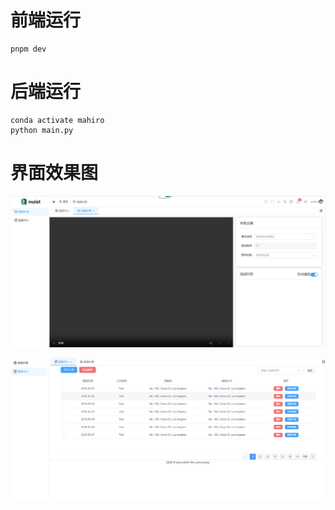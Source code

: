 # 前端运行

```shell
pnpm dev
```

# 后端运行

```shell
conda activate mahiro
python main.py
```

# 界面效果图

![](images/page1.png)

![](images/page2.png)
